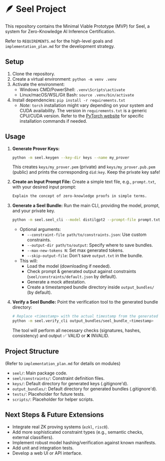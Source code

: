 # 🪶 Seel Project

This repository contains the Minimal Viable Prototype (MVP) for Seel, a system for Zero-Knowledge AI Inference Certification.

Refer to `REQUIREMENTS.md` for the high-level goals and `implementation_plan.md` for the development strategy.

## Setup

1.  Clone the repository.
2.  Create a virtual environment: `python -m venv .venv`
3.  Activate the environment:
    *   Windows CMD/PowerShell: `.venv\Scripts\activate`
    *   Linux/macOS/WSL/Git Bash: `source .venv/bin/activate`
4.  Install dependencies: `pip install -r requirements.txt`
    *   *Note:* `torch` installation might vary depending on your system and CUDA availability. The version in `requirements.txt` is a generic CPU/CUDA version. Refer to the [PyTorch website](https://pytorch.org/get-started/locally/) for specific installation commands if needed.

## Usage

1.  **Generate Prover Keys:**
    ```bash
    python -m seel.keygen --key-dir keys --name my_prover
    ```
    This creates `keys/my_prover.pem` (private) and `keys/my_prover.pub.pem` (public) and prints the corresponding `did:key`. Keep the private key safe!

2.  **Create an Input Prompt File:**
    Create a simple text file, e.g., `prompt.txt`, with your desired input prompt:
    ```text:prompt.txt
    Explain the concept of zero-knowledge proofs in simple terms.
    ```

3.  **Generate a Seel Bundle:**
    Run the main CLI, providing the model, prompt, and your private key.
    ```bash
    python -m seel.seel_cli --model distilgpt2 --prompt-file prompt.txt --key-file keys/my_prover.pem
    ```
    *   Optional arguments:
        *   `--constraint-file path/to/constraints.json`: Use custom constraints.
        *   `--output-dir path/to/output`: Specify where to save bundles.
        *   `--max-new-tokens N`: Set max generated tokens.
        *   `--skip-output-file`: Don't save `output.txt` in the bundle.
    *   This will:
        *   Load the model (downloading if needed).
        *   Check prompt & generated output against constraints (`seel/constraints/default.json` by default).
        *   Generate a mock attestation.
        *   Create a timestamped bundle directory inside `output_bundles/` (by default).

4.  **Verify a Seel Bundle:**
    Point the verification tool to the generated bundle directory:
    ```bash
    # Replace <timestamp> with the actual timestamp from the generated bundle directory name
    python -m seel.verify_cli output_bundles/seel_bundle_<timestamp>
    ```
    The tool will perform all necessary checks (signatures, hashes, consistency) and output ✅ VALID or ❌ INVALID.

## Project Structure

(Refer to `implementation_plan.md` for details on modules)

*   `seel/`: Main package code.
*   `seel/constraints/`: Constraint definition files.
*   `keys/`: Default directory for generated keys (.gitignore'd).
*   `output_bundles/`: Default directory for generated bundles (.gitignore'd).
*   `tests/`: Placeholder for future tests.
*   `scripts/`: Placeholder for helper scripts.

## Next Steps & Future Extensions

*   Integrate real ZK proving systems (`ezkl`, `risc0`).
*   Add more sophisticated constraint types (e.g., semantic checks, external classifiers).
*   Implement robust model hashing/verification against known manifests.
*   Add unit and integration tests.
*   Develop a web UI or API interface. 